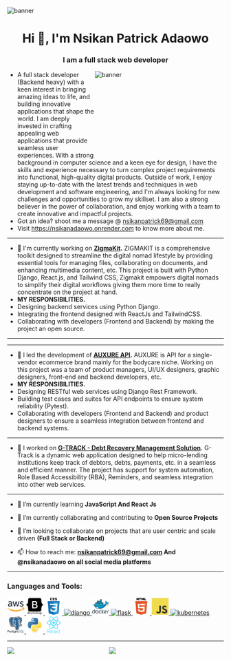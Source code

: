 <img src='https://www.ismartrecruit.com/upload/blog/main_image/6_ways_to_find_and_hire_developers_at_a_low_cost.jpg' alt="banner" height="300" width="100%"></img>

<h1 align="center">Hi 👋, I'm Nsikan Patrick Adaowo</h1>
<h3 align="center">I am a full stack web developer</h3>
<img src='https://t4.ftcdn.net/jpg/01/35/92/85/360_F_135928597_xU5EzKq6vpOeXPX5vsbI48zfVVkSRlrF.jpg' alt="banner" width="300" height="200" align="right"></img>

- A full stack developer (Backend heavy) with a keen interest in bringing amazing ideas to life, and building innovative applications that shape the world.
I am deeply invested in crafting appealing web applications that provide seamless user experiences.
With a strong background in computer science and a keen eye for design, I have the skills and experience necessary to turn complex project requirements into functional, high-quality digital products.
Outside of work, I enjoy staying up-to-date with the latest trends and techniques in web development and software engineering, and I'm always looking for new challenges and opportunities to grow my skillset. I am also a strong believer in the power of collaboration, and enjoy working with a team to create innovative and impactful projects.
- Got an idea? shoot me a message @ nsikanpatrick69@gmail.com
- Visit https://nsikanadaowo.onrender.com to know more about me.

-----
- 🔭 I'm currently working on  **[ZigmaKit](https://github.com/NsikanPatrick/ZigmaKit).** ZIGMAKIT is a comprehensive toolkit designed to streamline the digital nomad lifestyle by providing essential tools for managing files, collaborating on documents, and enhancing multimedia content, etc. This project is built with Python Django, React.js, and Tailwind CSS, Zigmakit empowers digital nomads to simplify their digital workflows giving them more time to really concentrate on the project at hand.
- **MY RESPONSIBILITIES.**
- Designing backend services using Python Django.
- Integrating the frontend designed with ReactJs and TailwindCSS.
- Collaborating with developers (Frontend and Backend) by making the project an open source.

- - - - -

-----
- 🔭 I led the development of **[AUXURE API](https://github.com/NsikanPatrick/auxure-backend).** AUXURE is API for a single-vendor ecommerce brand mainly for the bodycare niche. Working on this project was a team of product managers, UI/UX designers, graphic designers, front-end and backend developers, etc.
- **MY RESPONSIBILITIES.**
- Designing RESTfuI web services using Django Rest Framework.
- Building test cases and suites for API endpoints to ensure system reliability (Pytest).
- Collaborating with developers (Frontend and Backend) and product designers to
ensure a seamless integration between frontend and backend systems.

- - - - -
- 🔭 I worked on **[G-TRACK - Debt Recovery Management Solution](https://github.com/NsikanPatrick/G-Track).** G-Track is a dynamic web application designed to help micro-lending institutions keep track of debtors, debts, payments, etc. in a seamless and efficient manner. The project has support for system automation, Role Based Accessibility (RBA), Reminders, and seamless integration into other web services.

- - -

- 🌱 I’m currently learning **JavaScript And React Js**

- 🌱 I’m currently collaborating and contributing to **Open Source Projects**

- 👯 I’m looking to collaborate on projects that are user centric and scale driven **(Full Stack or Backend)**

- 📫 How to reach me: **nsikanpatrick69@gmail.com And @nsikanadaowo on all social media platforms**
- - -


<h3 align="left">Languages and Tools:</h3>
<p align="left"> <a href="https://aws.amazon.com" target="_blank" rel="noreferrer"> <img src="https://raw.githubusercontent.com/devicons/devicon/master/icons/amazonwebservices/amazonwebservices-original-wordmark.svg" alt="aws" width="40" height="40"/> </a> <a href="https://getbootstrap.com" target="_blank" rel="noreferrer"> <img src="https://raw.githubusercontent.com/devicons/devicon/master/icons/bootstrap/bootstrap-plain-wordmark.svg" alt="bootstrap" width="40" height="40"/> </a> <a href="https://www.w3schools.com/css/" target="_blank" rel="noreferrer"> <img src="https://raw.githubusercontent.com/devicons/devicon/master/icons/css3/css3-original-wordmark.svg" alt="css3" width="40" height="40"/> </a> <a href="https://www.djangoproject.com/" target="_blank" rel="noreferrer"> <img src="https://cdn.worldvectorlogo.com/logos/django.svg" alt="django" width="40" height="40"/> </a> <a href="https://www.docker.com/" target="_blank" rel="noreferrer"> <img src="https://raw.githubusercontent.com/devicons/devicon/master/icons/docker/docker-original-wordmark.svg" alt="docker" width="40" height="40"/> </a> <a href="https://flask.palletsprojects.com/" target="_blank" rel="noreferrer"> <img src="https://www.vectorlogo.zone/logos/pocoo_flask/pocoo_flask-icon.svg" alt="flask" width="40" height="40"/> </a> <a href="https://www.w3.org/html/" target="_blank" rel="noreferrer"> <img src="https://raw.githubusercontent.com/devicons/devicon/master/icons/html5/html5-original-wordmark.svg" alt="html5" width="40" height="40"/> </a> <a href="https://developer.mozilla.org/en-US/docs/Web/JavaScript" target="_blank" rel="noreferrer"> <img src="https://raw.githubusercontent.com/devicons/devicon/master/icons/javascript/javascript-original.svg" alt="javascript" width="40" height="40"/> </a> <a href="https://kubernetes.io" target="_blank" rel="noreferrer"> <img src="https://www.vectorlogo.zone/logos/kubernetes/kubernetes-icon.svg" alt="kubernetes" width="40" height="40"/> </a> <a href="https://www.postgresql.org" target="_blank" rel="noreferrer"> <img src="https://raw.githubusercontent.com/devicons/devicon/master/icons/postgresql/postgresql-original-wordmark.svg" alt="postgresql" width="40" height="40"/> </a> <a href="https://www.python.org" target="_blank" rel="noreferrer"> <img src="https://raw.githubusercontent.com/devicons/devicon/master/icons/python/python-original.svg" alt="python" width="40" height="40"/> </a> <a href="https://reactjs.org/" target="_blank" rel="noreferrer"> <img src="https://raw.githubusercontent.com/devicons/devicon/master/icons/react/react-original-wordmark.svg" alt="react" width="40" height="40"/> </a> </p>

- - -

<img align="left" width="47%" src="https://github-readme-stats.vercel.app/api?username=NsikanPatrick&show_icons=true&theme=algolia" />

<img align="left" width="47%" src="https://github-readme-stats.vercel.app/api/top-langs/?username=NsikanPatrick&layout=compact" />


